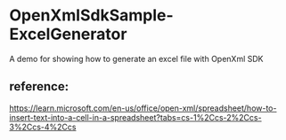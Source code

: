 # OpenXmlSdkSample-ExcelGenerator
A demo for showing how to generate an excel file with OpenXml SDK

## reference:
https://learn.microsoft.com/en-us/office/open-xml/spreadsheet/how-to-insert-text-into-a-cell-in-a-spreadsheet?tabs=cs-1%2Ccs-2%2Ccs-3%2Ccs-4%2Ccs
